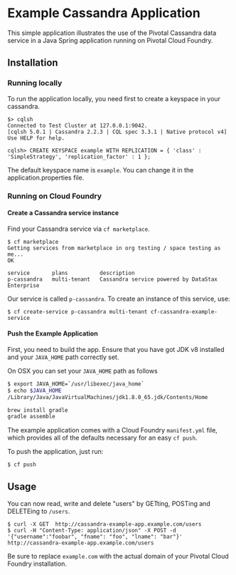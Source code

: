 # Example Cassandra Application

This simple application illustrates the use of the Pivotal Cassandra data service in a Java Spring application running on Pivotal Cloud Foundry.

## Installation

### Running locally

To run the application locally, you need first to create a keyspace in your cassandra. 

```
$> cqlsh
Connected to Test Cluster at 127.0.0.1:9042.
[cqlsh 5.0.1 | Cassandra 2.2.3 | CQL spec 3.3.1 | Native protocol v4]
Use HELP for help.

cqlsh> CREATE KEYSPACE example WITH REPLICATION = { 'class' : 'SimpleStrategy', 'replication_factor' : 1 };
```

The default keyspace name is `example`. You can change it in the application.properties file.

### Running on Cloud Foundry

#### Create a Cassandra service instance

Find your Cassandra service via `cf marketplace`.

```
$ cf marketplace
Getting services from marketplace in org testing / space testing as me...
OK

service       plans          description
p-cassandra   multi-tenant   Cassandra service powered by DataStax Enterprise
```

Our service is called `p-cassandra`.  To create an instance of this service, use:

```
$ cf create-service p-cassandra multi-tenant cf-cassandra-example-service
```

#### Push the Example Application

First, you need to build the app.
Ensure that you have got JDK v8 installed and your `JAVA_HOME` path correctly set.

On OSX you can set your `JAVA_HOME` path as follows
```bash
$ export JAVA_HOME=`/usr/libexec/java_home`
$ echo $JAVA_HOME
/Library/Java/JavaVirtualMachines/jdk1.8.0_65.jdk/Contents/Home
```

```bash
brew install gradle
gradle assemble
```

The example application comes with a Cloud Foundry `manifest.yml` file, which provides all of the defaults necessary for an easy `cf push`.

To push the application, just run:

```
$ cf push
```

## Usage

You can now read, write and delete "users" by GETting, POSTing and DELETEing to `/users`.

```
$ curl -X GET  http://cassandra-example-app.example.com/users
$ curl -H "Content-Type: application/json" -X POST -d '{"username":"foobar", "fname": "foo", "lname": "bar"}' http://cassandra-example-app.example.com/users
```

Be sure to replace `example.com` with the actual domain of your Pivotal Cloud Foundry installation.
